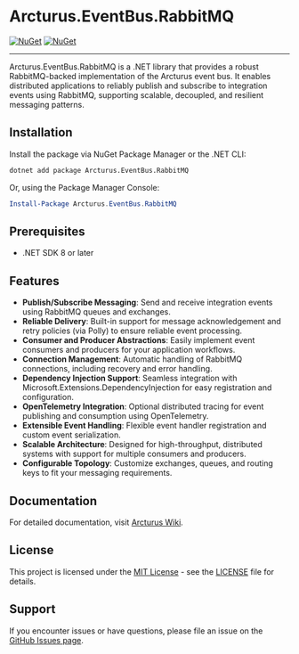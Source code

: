 # Arcturus.EventBus.RabbitMQ

[![NuGet](https://img.shields.io/nuget/dt/Arcturus.EventBus.RabbitMQ.svg)](https://www.nuget.org/packages/Arcturus.EventBus.RabbitMQ) 
[![NuGet](https://img.shields.io/nuget/vpre/Arcturus.EventBus.RabbitMQ.svg)](https://www.nuget.org/packages/Arcturus.EventBus.RabbitMQ)

---

Arcturus.EventBus.RabbitMQ is a .NET library that provides a robust RabbitMQ-backed implementation of the Arcturus event bus. It enables distributed applications to reliably publish and subscribe to integration events using RabbitMQ, supporting scalable, decoupled, and resilient messaging patterns.

## Installation

Install the package via NuGet Package Manager or the .NET CLI:

```bash
dotnet add package Arcturus.EventBus.RabbitMQ
```

Or, using the Package Manager Console:

```powershell
Install-Package Arcturus.EventBus.RabbitMQ
```

## Prerequisites

- .NET SDK 8 or later

## Features

- **Publish/Subscribe Messaging**: Send and receive integration events using RabbitMQ queues and exchanges.
- **Reliable Delivery**: Built-in support for message acknowledgement and retry policies (via Polly) to ensure reliable event processing.
- **Consumer and Producer Abstractions**: Easily implement event consumers and producers for your application workflows.
- **Connection Management**: Automatic handling of RabbitMQ connections, including recovery and error handling.
- **Dependency Injection Support**: Seamless integration with Microsoft.Extensions.DependencyInjection for easy registration and configuration.
- **OpenTelemetry Integration**: Optional distributed tracing for event publishing and consumption using OpenTelemetry.
- **Extensible Event Handling**: Flexible event handler registration and custom event serialization.
- **Scalable Architecture**: Designed for high-throughput, distributed systems with support for multiple consumers and producers.
- **Configurable Topology**: Customize exchanges, queues, and routing keys to fit your messaging requirements.

## Documentation

For detailed documentation, visit [Arcturus Wiki](https://github.com/cloudfy/Arcturus/wiki).

## License

This project is licensed under the [MIT License](LICENSE) - see the [LICENSE](LICENSE) file for details.

## Support

If you encounter issues or have questions, please file an issue on the [GitHub Issues page](https://github.com/cloudfy/Arcturus/issues).

